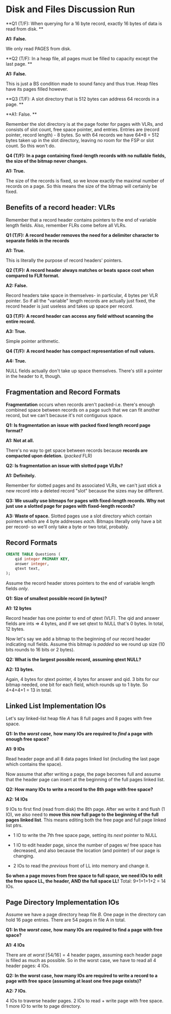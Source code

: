 # Disk and Files Discussion Run

**Q1 (T/F): When querying for a 16 byte record, exactly 16 bytes of data is read from disk. **

**A1: False.**

We only read PAGES from disk.

**Q2 (T/F): In a heap file, all pages must be filled to capacity except the last page. **

**A1: False.**

This is just a BS condition made to sound fancy and thus true. Heap files have its pages filled however. 

**Q3 (T/F): A slot directory that is 512 bytes can address 64 records in a page. **

**A1: False. **

Remember the slot directory is at the page footer for pages with VLRs, and consists of slot count, free space pointer, and entries. Entries are (record pointer, record length) - 8 bytes. So with 64 records we have 64*8 = 512 bytes taken up in the slot directory, leaving no room for the FSP or slot count. So this won't do.

**Q4 (T/F): In a page containing fixed-length records with no nullable fields, the size of the bitmap never changes.**

**A1: True.**

The size of the records is fixed, so we know exactly the maximal number of records on a page. So this means the size of the bitmap will certainly be fixed. 

## Benefits of a record header: VLRs

Remember that a record header contains pointers to the end of variable length fields. Also, remember FLRs come before all VLRs. 

**Q1 (T/F): A record header removes the need for a delimiter character to separate fields in the records**

**A1: True.**

This is literally the purpose of record headers' pointers.

**Q2 (T/F): A record header always matches or beats space cost when compared to FLR format.**

**A2: False.**

Record headers take space in themselves- in particular, 4 bytes per VLR pointer.  So if all the "variable" length records are actually just fixed, the record header is just useless and takes up space per record.

**Q3 (T/F): A record header can access any field without scanning the entire record.**

**A3: True.**

Simple pointer arithmetic. 

**Q4 (T/F): A record header has compact representation of null values.**

**A4: True.**

NULL fields actually don't take up space themselves. There's still a pointer in the header to it, though. 

## Fragmentation and Record Formats

**Fragmentation** occurs when records aren't packed-i.e. there's enough combined space between records on a page such that we can fit another record, but we can't because it's not contiguous space. 

**Q1: Is fragmentation an issue with packed fixed length record page format?**

**A1: Not at all.**

There's no way to get space between records because **records are compacted upon deletion.** (*packed* FLR)

**Q2: Is fragmentation an issue with slotted page VLRs?**

**A1: Definitely.**

Remember for slotted pages and its associated VLRs, we can't just stick a new record into a deleted record "slot" because the sizes may be different. 

**Q3: We usually use bitmaps for pages with fixed-length records. Why not just use a slotted page for pages with fixed-length records?**

**A3: Waste of space.** Slotted pages use a slot directory which contain pointers which are 4 byte addresses *each*. Bitmaps literally only have a bit per record- so we'll only take a byte or two total, probably. 

## Record Formats

```sql
CREATE TABLE Questions (
	qid integer PRIMARY KEY,
	answer integer,
	qtext text,
);
```

Assume the record header stores pointers to the end of variable length fields *only*. 

**Q1: Size of smallest possible record (in bytes)?**

**A1: 12 bytes**

Record header has one pointer to end of qtext (VLF). The qid and answer fields are ints => 4 bytes, and if we set qtext to NULL that's 0 bytes. In total, 12 bytes. 

Now let's say we add a bitmap to the beginning of our record header indicating null fields. Assume this bitmap is *padded* so we round up size (10 bits rounds to 16 bits or 2 bytes). 

**Q2: What is the largest possible record, assuming qtext NULL?**

**A2: 13 bytes.**

Again, 4 bytes for qtext pointer, 4 bytes for answer and qid. 3 bits for our bitmap needed, one bit for each field, which rounds up to 1 byte. So 4+4+4+1 = 13 in total. 

## Linked List Implementation IOs

Let's say linked-list heap file $A$ has 8 full pages and 8 pages with free space.

**Q1: In the *worst case,* how many IOs are required to *find* a page with enough free space?**

**A1: 9 IOs**

Read header page and all 8 data pages linked list (including the last page which contains the space). 

Now assume that after writing a page, the page becomes full and assume that the header page can insert at the beginning of the full pages linked list.

**Q2: How many IOs to write a record to the 8th page with free space?**

**A2: 14 IOs**

9 IOs to first find (read from disk) the 8th page. After we write it and flush (1 IO), we also need to **move this now full page to the beginning of the full pages linked list**. This means editing both the free page and full page linked list ptrs. 

- 1 IO to write the 7th free space page, setting its *next* pointer to NULL
- 1 IO to edit header page, since the number of pages w/ free space has decreased, and also because the location (and pointer) of our page is changing.

- 2 IOs to read the *previous* front of LL into memory and change it. 

**So when a page moves from free space to full space, we need IOs to edit the free space LL, the header, AND the full space LL!** Total: 9+1+1+1+2 = 14 IOs. 

## Page Directory Implementation IOs

Assume we have a page directory heap file $B$. One page in the directory can hold 16 page entries. There are 54 pages in file A in total.

**Q1: In the *worst case,* how many IOs are required to find a page with free space?**

**A1: 4 IOs**

There are *at worst* $\lceil 54/16 \rceil = 4$ header pages, assuming each header page is filled as much as possible. So in the worst case, we have to read all 4 header pages: 4 IOs. 

**Q2: In the worst case, how many IOs are required to write a record to a page with free space (assuming at least one free page exists)?**  

**A2: 7 IOs**.

4 IOs to traverse header pages. 2 IOs to read + write page with free space. 1 more IO to write to page directory.


